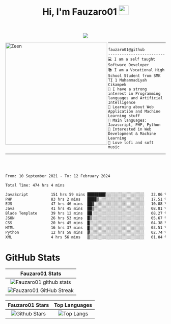 <h1 align="center">
Hi, I'm Fauzaro01
  <img src="https://media.giphy.com/media/hvRJCLFzcasrR4ia7z/giphy.gif" width="30"></h1>
<br/>

<p align="center">
  <a href="https://github.com/DenverCoder1/readme-typing-svg">
    <img src="https://readme-typing-svg.herokuapp.com?lines=Chill%20and%20Coding;Full+Stack+Web+Developer;Student;Software%20Develover;Always%20learning%20new%20things&center=true&width=380&height=45"></a>
</p>

<img align="left" src="https://media.tenor.com/LNrMsLTFICEAAAAi/elysia.gif" alt="Zeen" width="320" height="320" />
<hr>

```
fauzaro01@github
-------------------------
💻 I am a self taught Software Developer
📚 I am a Vocational High School Student from SMK TI 1 Muhammadiyah Cikampek
📝 I have a strong interest in Programming languages and Artificial Intelligence
🌱 Learning about Web Application and Machine Learning stuff
🌟 Main languages: Javascript, PHP, Python
🚩 Interested in Web Development & Machine Learning
🎵 Love lofi and soft music 
```

<hr>
<br>
<br>
<div align="left">
<!--START_SECTION:waka-->

```txt
From: 10 September 2021 - To: 12 February 2024

Total Time: 474 hrs 4 mins

JavaScript          151 hrs 59 mins ████████░░░░░░░░░░░░░░░░░   32.06 %
PHP                 83 hrs 2 mins   ████▒░░░░░░░░░░░░░░░░░░░░   17.51 %
EJS                 47 hrs 46 mins  ██▓░░░░░░░░░░░░░░░░░░░░░░   10.08 %
Java                41 hrs 45 mins  ██▒░░░░░░░░░░░░░░░░░░░░░░   08.81 %
Blade Template      39 hrs 12 mins  ██░░░░░░░░░░░░░░░░░░░░░░░   08.27 %
JSON                26 hrs 53 mins  █▒░░░░░░░░░░░░░░░░░░░░░░░   05.67 %
CSS                 20 hrs 45 mins  █░░░░░░░░░░░░░░░░░░░░░░░░   04.38 %
HTML                16 hrs 37 mins  █░░░░░░░░░░░░░░░░░░░░░░░░   03.51 %
Python              12 hrs 58 mins  ▓░░░░░░░░░░░░░░░░░░░░░░░░   02.74 %
XML                 4 hrs 56 mins   ▒░░░░░░░░░░░░░░░░░░░░░░░░   01.04 %
```

<!--END_SECTION:waka-->
</div>

# GitHub Stats

|                                                            Fauzaro01 Stats                                                            |
| :--------------------------------------------------------------------------------------------------------------------------------------------: |
|        ![Fauzaro01 github stats](https://github-readme-stats.vercel.app/api?username=Fauzaro01&show_icons=true&theme=algolia)        |
|              ![Fauzaro01 GitHub Streak](https://github-readme-streak-stats.herokuapp.com/?user=Fauzaro01&theme=algolia)              |

|                                                                                              Fauzaro01 Stars                                                                                              |                                                           Top Languages                                                           |
| :----------------------------------------------------------------------------------------------------------------------------------------------------------------------------------------------------------------: | :-------------------------------------------------------------------------------------------------------------------------------: |
| ![Github Stars](https://github-readme-stats.vercel.app/api?username=Fauzaro01&show_icons=true&locale=en&count_private=true&hide_rank=true&custom_title=My%20GitHub%20Stats&disable_animations=true&theme=algolia) | ![Top Langs](https://github-readme-stats.vercel.app/api/top-langs/?username=Fauzaro01&langs_count=8&theme=algolia&layout=compact) |

